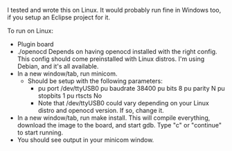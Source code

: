 I tested and wrote this on Linux. It would probably run fine in Windows too, if
you setup an Eclipse project for it.

To run on Linux:
- Plugin board
- ./openocd
  Depends on having openocd installed with the right config.  This config should
  come preinstalled with Linux distros. I'm using Debian, and it's all
  available.
- In a new window/tab, run minicom.
  * Should be setup with the following parameters:
    - pu port             /dev/ttyUSB0
      pu baudrate         38400
      pu bits             8
      pu parity           N
      pu stopbits         1
      pu rtscts           No 
    - Note that /dev/ttyUSB0 could vary depending on your Linux distro and
      openocd version. If so, change it.
- In a new window/tab, run make install. This will compile everything, download
  the image to the board, and start gdb. Type "c" or "continue" to start
  running.
- You should see output in your minicom window.
